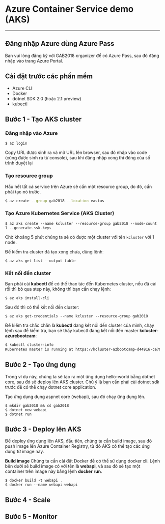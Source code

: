 # Azure Container Service demo (AKS)
---
## Đăng nhập Azure dùng Azure Pass
Bạn vui lòng đăng ký với GAB2018 organizer để có Azure Pass, sau đó đăng nhập vào trang Azure Portal.

## Cài đặt trước các phần mềm
- Azure CLI
- Docker
- dotnet SDK 2.0 (hoặc 2.1 preview)
- kubectl

## Bước 1 - Tạo AKS cluster
### Đăng nhập vào Azure
```
$ az login
```
Copy URL được sinh ra và mở URL lên browser, sau đó nhập vào code (cũng được sinh ra từ console), sau khi đăng nhập xong thì đóng của sổ trình duyệt lại

### Tạo resource group
Hầu hết tất cả service trên Azure sẽ cần một resource group, do đó, cần phải tạo nó trước.
```bash
$ az create --group gab2018 --location eastus
```

### Tạo Azure Kubernetes Service (AKS Cluster)
```
$ az aks create --name kcluster --resource-group gab2018 --node-count 1 --generate-ssk-keys
```

Chờ khoảng 5 phút chúng ta sẽ có được một cluster với tên ```kcluster``` với 1 node.

Để kiểm tra cluster đã tạo xong chưa, dùng lệnh:

```
$ az aks get list --output table
```

### Kết nối đến cluster
Bạn phải cài **kubectl** để có thể thao tác đến Kubernetes cluster, nếu đã cài rồi thì bỏ qua step này, không thì bạn cần chạy lệnh:

```
$ az aks install-cli
```
Sau đó thì có thể kết nối đến cluster:

```
$ az aks get-credentials --name kcluster --resource-group gab2018
```

Để kiểm tra chắc chắn là **kubectl** đang kết nối đến cluster của mình, chạy lệnh sau để kiểm tra, bạn sẽ thấy kubectl đang kết nối đến master **kcluster-azurebootcam**:
```bash
$ kubectl cluster-info
Kubernetes master is running at https://kcluster-azbootcamp-d44916-ce790490.hcp.eastus.azmk8s.io:443
```

## Bước 2 - Tạo ứng dụng
Trong ví dụ này, chúng ta sẽ tạo ra một ứng dụng hello-world bằng dotnet core, sau đó sẽ deploy lên AKS cluster. Chú ý là bạn cần phải cài dotnet sdk trước để có thể chạy dotnet core application.
 
Tạo ứng dụng dụng aspnet core (webapi), sau đó chạy ứng dụng lên.
```
$ mkdir gab2018 && cd gab2018
$ dotnet new webapi
$ dotnet run
```
## Bước 3 - Deploy lên AKS
Để deploy ứng dụng lên AKS, đầu tiên, chúng ta cần build image, sau đó push image lên Azure Container Registry, từ đó AKS có thể tạo các ứng dụng từ image này.

**Build image**
Chúng ta cần cài đặt Docker để có thể sử dụng docker cli. Lệnh bên dưới sẽ build image có với tên là **webapi**, và sau đó sẽ tạo một container trên image này bằng lệnh **docker run**.

```
$ docker build -t webapi .
$ docker run --name webapi webapi
```

## Bước 4 - Scale
## Bước 5 - Monitor
